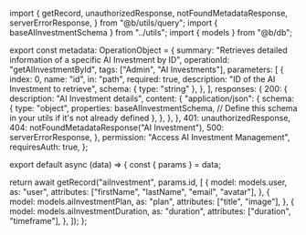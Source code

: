 import {
  getRecord,
  unauthorizedResponse,
  notFoundMetadataResponse,
  serverErrorResponse,
} from "@b/utils/query";
import { baseAIInvestmentSchema } from "../utils";
import { models } from "@b/db";

export const metadata: OperationObject = {
  summary: "Retrieves detailed information of a specific AI Investment by ID",
  operationId: "getAIInvestmentById",
  tags: ["Admin", "AI Investments"],
  parameters: [
    {
      index: 0,
      name: "id",
      in: "path",
      required: true,
      description: "ID of the AI Investment to retrieve",
      schema: { type: "string" },
    },
  ],
  responses: {
    200: {
      description: "AI Investment details",
      content: {
        "application/json": {
          schema: {
            type: "object",
            properties: baseAIInvestmentSchema, // Define this schema in your utils if it's not already defined
          },
        },
      },
    },
    401: unauthorizedResponse,
    404: notFoundMetadataResponse("AI Investment"),
    500: serverErrorResponse,
  },
  permission: "Access AI Investment Management",
  requiresAuth: true,
};

export default async (data) => {
  const { params } = data;

  return await getRecord("aiInvestment", params.id, [
    {
      model: models.user,
      as: "user",
      attributes: ["firstName", "lastName", "email", "avatar"],
    },
    {
      model: models.aiInvestmentPlan,
      as: "plan",
      attributes: ["title", "image"],
    },
    {
      model: models.aiInvestmentDuration,
      as: "duration",
      attributes: ["duration", "timeframe"],
    },
  ]);
};
